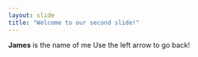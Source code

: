 ```yaml
---
layout: slide
title: "Welcome to our second slide!"
---
```

**James** is the name of me
Use the left arrow to go back!
